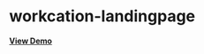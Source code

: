 # workcation-landingpage

<a href="//https://main--workcationpage.netlify.app"><strong>View Demo</strong></a>
